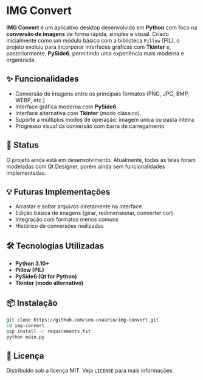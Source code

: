 # IMG Convert

**IMG Convert** é um aplicativo desktop desenvolvido em **Python** com foco na **conversão de imagens** de forma rápida, simples e visual. Criado inicialmente como um módulo básico com a biblioteca `Pillow` (PIL), o projeto evoluiu para incorporar interfaces gráficas com **Tkinter** e, posteriormente, **PySide6**, permitindo uma experiência mais moderna e organizada.

## ✨ Funcionalidades

- Conversão de imagens entre os principais formatos (PNG, JPG, BMP, WEBP, etc.)
- Interface gráfica moderna com **PySide6**
- Interface alternativa com **Tkinter** (modo clássico)
- Suporte a múltiplos modos de operação: imagem única ou pasta inteira
- Progresso visual da conversão com barra de carregamento

## 🚧 Status

O projeto ainda está em desenvolvimento. Atualmente, todas as telas foram modeladas com Qt Designer, porém ainda sem funcionalidades implementadas.

## 💡 Futuras Implementações

- Arrastar e soltar arquivos diretamente na interface
- Edição básica de imagens (girar, redimensionar, converter cor)
- Integração com formatos menos comuns
- Histórico de conversões realizadas

## 🛠️ Tecnologias Utilizadas

- **Python 3.10+**
- **Pillow (PIL)**
- **PySide6 (Qt for Python)**
- **Tkinter (modo alternativo)**

## 📦 Instalação

```bash
git clone https://github.com/seu-usuario/img-convert.git
cd img-convert
pip install -r requirements.txt
python main.py
```

## 📄 Licença

Distribuído sob a licença MIT. Veja `LICENSE` para mais informações.
